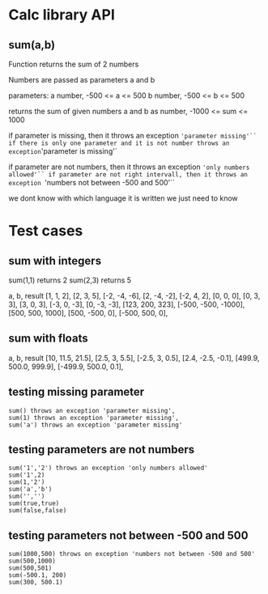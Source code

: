 # Calc library API

## **sum(a,b)**

Function returns the sum of 2 numbers

Numbers are passed as parameters a and b

parameters:
a number, -500 <= a <= 500
b number, -500 <= b <= 500

returns the sum of given numbers a and b as number, -1000 <= sum <= 1000

if parameter is missing, then it throws an exception ` 'parameter missing'``
if there is only one parameter and it is not number throws an exception `'parameter is missing'`

if parameter are not numbers, then it throws an exception ` 'only numbers allowed'``
if parameter are not right intervall, then it throws an exception  `'numbers not between -500 and 500'``

we dont know with which language it is written we just need to know

# Test cases

## sum with integers

sum(1,1) returns 2
sum(2,3) returns 5

a, b, result
[1, 1, 2],
[2, 3, 5],
[-2, -4, -6],
[2, -4, -2],
[-2, 4, 2],
[0, 0, 0],
[0, 3, 3],
[3, 0, 3],
[-3, 0, -3],
[0, -3, -3],
[123, 200, 323],
[-500, -500, -1000],
[500, 500, 1000],
[500, -500, 0],
[-500, 500, 0],

## sum with floats

a, b, result
[10, 11.5, 21.5],
[2.5, 3, 5.5],
[-2.5, 3, 0.5],
[2.4, -2.5, -0.1],
[499.9, 500.0, 999.9],
[-499.9, 500.0, 0.1],

## testing missing parameter

```
sum() throws an exception 'parameter missing',
sum(1) throws an exception 'parameter missing',
sum('a') throws an exception 'parameter missing'
```

## testing parameters are not numbers

```
sum('1','2') throws an exception 'only numbers allowed'
sum('1',2)
sum(1,'2')
sum('a','b')
sum('','')
sum(true,true)
sum(false,false)
```

## testing parameters not between -500 and 500

```
sum(1000,500) throws on exception 'numbers not between -500 and 500'
sum(500,1000)
sum(500,501)
sum(-500.1, 200)
sum(300, 500.1)
```
